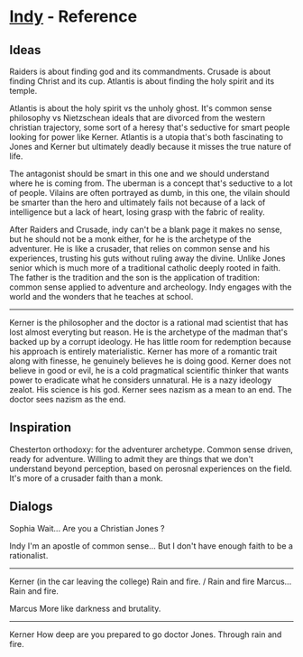 # [Indy](../README.md) - Reference

## Ideas

Raiders is about finding god and its commandments. Crusade is about finding Christ and its cup.
Atlantis is about finding the holy spirit and its temple.

Atlantis is about the holy spirit vs the unholy ghost. It's common sense philosophy vs Nietzschean
ideals that are divorced from the western christian trajectory, some sort of a heresy that's
seductive for smart people looking for power like Kerner. Atlantis is a utopia that's both
fascinating to Jones and Kerner but ultimately deadly because it misses the true nature of life.

The antagonist should be smart in this one and we should understand where he is coming from. The
uberman is a concept that's seductive to a lot of people. Vilains are often portrayed as dumb, in
this one, the vilain should be smarter than the hero and ultimately fails not because of a lack
of intelligence but a lack of heart, losing grasp with the fabric of reality.

After Raiders and Crusade, indy can't be a blank page it makes no sense, but he should not be a
monk either, for he is the archetype of the adventurer. He is like a crusader, that relies on
common sense and his experiences, trusting his guts without ruling away the divine. Unlike Jones
senior which is much more of a traditional catholic deeply rooted in faith. The father is the
tradition and the son is the application of tradition: common sense applied to adventure and
archeology. Indy engages with the world and the wonders that he teaches at school.

---

Kerner is the philosopher and the doctor is a rational mad scientist that has lost almost everyting
but reason. He is the archetype of the madman that's backed up by a corrupt ideology. He has little
room for redemption because his approach is entirely materialistic. Kerner has more of a romantic
trait along with finesse, he genuinely believes he is doing good. Kerner does not believe in good
or evil, he is a cold pragmatical scientific thinker that wants power to eradicate what he
considers unnatural. He is a nazy ideology zealot. His science is his god. Kerner sees nazism as a
mean to an end. The doctor sees nazism as the end.

## Inspiration

Chesterton orthodoxy: for the adventurer archetype. Common sense driven, ready for adventure.
Willing to admit they are things that we don't understand beyond perception, based on perosnal
experiences on the field. It's more of a crusader faith than a monk.

## Dialogs

Sophia
Wait... Are you a Christian Jones ?

Indy
I'm an apostle of common sense... But I don't have enough faith to be a rationalist.

---

Kerner (in the car leaving the college)
Rain and fire.
/
Rain and fire Marcus... Rain and fire.

Marcus
More like darkness and brutality.

---

Kerner
How deep are you prepared to go doctor Jones. Through rain and fire.
